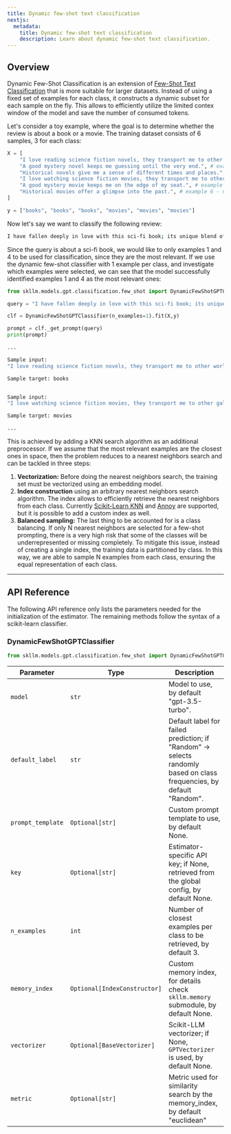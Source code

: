 ```yaml
---
title: Dynamic few-shot text classification
nextjs:
  metadata:
    title: Dynamic few-shot text classification
    description: Learn about dynamic few-shot text classification.
---
```


## Overview

Dynamic Few-Shot Classification is an extension of [Few-Shot Text Classification](/docs/few-shot-text-classification) that is more suitable for larger datasets. Instead of using a fixed set of examples for each class, it constructs a dynamic subset for each sample on the fly. This allows to efficiently utilize the limited contex window of the model and save the number of consumed tokens.

Let's consider a toy example, where the goal is to determine whether the review is about a book or a movie. The training dataset consists of 6 samples, 3 for each class:

```python
X = [
    "I love reading science fiction novels, they transport me to other worlds.", # example 1 - book - sci-fi
    "A good mystery novel keeps me guessing until the very end.", # example 2 - book - mystery
    "Historical novels give me a sense of different times and places.", # example 3 - book - historical
    "I love watching science fiction movies, they transport me to other galaxies.", # example 4 - movie - sci-fi
    "A good mystery movie keeps me on the edge of my seat.", # example 5 - movie - mystery
    "Historical movies offer a glimpse into the past.", # example 6 - movie - historical
]

y = ["books", "books", "books", "movies", "movies", "movies"]
```

Now let's say we want to classify the following review:

```bash
I have fallen deeply in love with this sci-fi book; its unique blend of science and fiction has me spellbound.
```

Since the query is about a sci-fi book, we would like to only examples 1 and 4 to be used for classification, since they are the most relevant. If we use the dynamic few-shot classifier with 1 example per class, and investigate which examples were selected, we can see that the model successfully identified examples 1 and 4 as the most relevant ones:

```python
from skllm.models.gpt.classification.few_shot import DynamicFewShotGPTClassifier

query = "I have fallen deeply in love with this sci-fi book; its unique blend of science and fiction has me spellbound."

clf = DynamicFewShotGPTClassifier(n_examples=1).fit(X,y)

prompt = clf._get_prompt(query)
print(prompt)
```

```bash
...

Sample input:
"I love reading science fiction novels, they transport me to other worlds."

Sample target: books


Sample input:
"I love watching science fiction movies, they transport me to other galaxies."

Sample target: movies

...
```

This is achieved by adding a KNN search algorithm as an additional preprocessor. If we assume that the most relevant examples are the closest ones in space, then the problem reduces to a nearest neighbors search and can be tackled in three steps:

1. **Vectorization:**
   Before doing the nearest neighbors search, the training set must be vectorized using an embedding model.
2. **Index construction** using an arbitrary nearest neighbors search algorithm. The index allows to efficiently retrieve the nearest neighbors from each class. Currently [Scikit-Learn KNN](https://scikit-learn.org/stable/modules/neighbors.html) and [Annoy](https://github.com/spotify/annoy) are supported, but it is possible to add a custom index as well.
3. **Balanced sampling:**
   The last thing to be accounted for is a class balancing. If only N nearest neighbors are selected for a few-shot prompting, there is a very high risk that some of the classes will be underrepresented or missing completely. To mitigate this issue, instead of creating a single index, the training data is partitioned by class. In this way, we are able to sample N examples from each class, ensuring the equal representation of each class.

---

## API Reference

The following API reference only lists the parameters needed for the initialization of the estimator. The remaining methods follow the syntax of a scikit-learn classifier.

### DynamicFewShotGPTClassifier
```python
from skllm.models.gpt.classification.few_shot import DynamicFewShotGPTClassifier
```

| **Parameter** | **Type** | **Description**          |
| ------------- | -------- | ------------------------ |
| `model`      | `str`  | Model to use, by default "gpt-3.5-turbo". |
| `default_label`      | `str`  | Default label for failed prediction; if "Random" -> selects randomly based on class frequencies, by default "Random". |
| `prompt_template`      | `Optional[str]`  | Custom prompt template to use, by default None. |
| `key`      | `Optional[str]`  | Estimator-specific API key; if None, retrieved from the global config, by default None. |
| `n_examples`      | `int`  | Number of closest examples per class to be retrieved, by default 3. |
| `memory_index`      | `Optional[IndexConstructor]`  | Custom memory index, for details check `skllm.memory` submodule, by default None. |
| `vectorizer`      | `Optional[BaseVectorizer]`  | Scikit-LLM vectorizer; if None, `GPTVectorizer` is used, by default None. |
| `metric`  | `Optional[str]` | Metric used for similarity search by the memory_index, by default "euclidean" 
